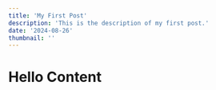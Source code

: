 ```yaml
---
title: 'My First Post'
description: 'This is the description of my first post.'
date: '2024-08-26'
thumbnail: ''
---
```


# Hello Content
